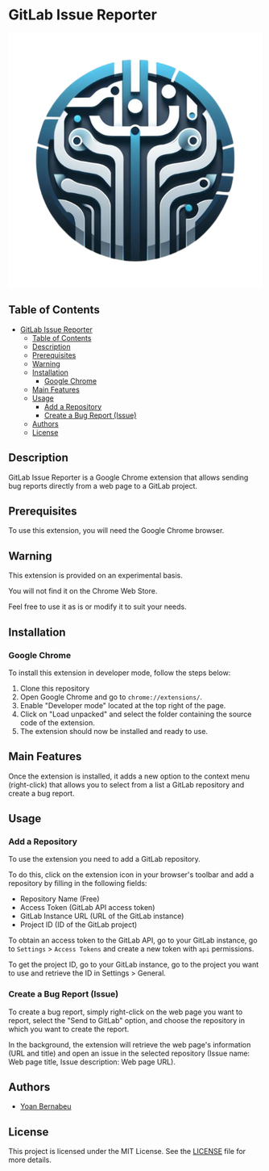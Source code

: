 
# GitLab Issue Reporter

![](./icons/logo.png)

## Table of Contents

- [GitLab Issue Reporter](#gitlab-issue-reporter)
  - [Table of Contents](#table-of-contents)
  - [Description](#description)
  - [Prerequisites](#prerequisites)
  - [Warning](#warning)
  - [Installation](#installation)
    - [Google Chrome](#google-chrome)
  - [Main Features](#main-features)
  - [Usage](#usage)
    - [Add a Repository](#add-a-repository)
    - [Create a Bug Report (Issue)](#create-a-bug-report-issue)
  - [Authors](#authors)
  - [License](#license)

## Description

GitLab Issue Reporter is a Google Chrome extension that allows sending bug reports directly from a web page to a GitLab project.

## Prerequisites

To use this extension, you will need the Google Chrome browser.

## Warning

This extension is provided on an experimental basis.

You will not find it on the Chrome Web Store.

Feel free to use it as is or modify it to suit your needs.

## Installation

### Google Chrome

To install this extension in developer mode, follow the steps below:

1. Clone this repository
2. Open Google Chrome and go to `chrome://extensions/`.
3. Enable "Developer mode" located at the top right of the page.
4. Click on "Load unpacked" and select the folder containing the source code of the extension.
5. The extension should now be installed and ready to use.

## Main Features

Once the extension is installed, it adds a new option to the context menu (right-click) that allows you to select from a list a GitLab repository and create a bug report.

## Usage

### Add a Repository

To use the extension you need to add a GitLab repository.

To do this, click on the extension icon in your browser's toolbar and add a repository by filling in the following fields:

- Repository Name (Free)
- Access Token (GitLab API access token)
- GitLab Instance URL (URL of the GitLab instance)
- Project ID (ID of the GitLab project)

To obtain an access token to the GitLab API, go to your GitLab instance, go to `Settings` > `Access Tokens` and create a new token with `api` permissions.

To get the project ID, go to your GitLab instance, go to the project you want to use and retrieve the ID in Settings > General.

### Create a Bug Report (Issue)

To create a bug report, simply right-click on the web page you want to report, select the "Send to GitLab" option, and choose the repository in which you want to create the report.

In the background, the extension will retrieve the web page's information (URL and title) and open an issue in the selected repository (Issue name: Web page title, Issue description: Web page URL).

## Authors

- [Yoan Bernabeu](https://github.com/yoanbernabeu)

## License

This project is licensed under the MIT License. See the [LICENSE](LICENSE) file for more details.